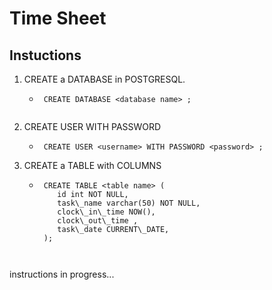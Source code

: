 # Time Sheet

## Instuctions
   1. CREATE a DATABASE in POSTGRESQL.
      * ``` 
         CREATE DATABASE <database name> ;

       ```
   2. CREATE USER <username> WITH PASSWORD <password>
      * ```
         CREATE USER <username> WITH PASSWORD <password> ;

        ```


   3. CREATE a TABLE with COLUMNS
      * ```
         CREATE TABLE <table name> (
            id int NOT NULL,
            task\_name varchar(50) NOT NULL,
            clock\_in\_time NOW(),
            clock\_out\_time ,
            task\_date CURRENT\_DATE,
         );

      ```


   instructions in progress...   